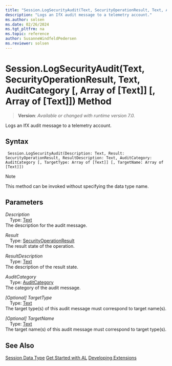 ```yaml
---
title: "Session.LogSecurityAudit(Text, SecurityOperationResult, Text, AuditCategory [, Array of [Text]] [, Array of [Text]]) Method"
description: "Logs an IfX audit message to a telemetry account."
ms.author: solsen
ms.date: 02/26/2024
ms.tgt_pltfrm: na
ms.topic: reference
author: SusanneWindfeldPedersen
ms.reviewer: solsen
---
```

[//]: # (START>DO_NOT_EDIT)
[//]: # (IMPORTANT:Do not edit any of the content between here and the END>DO_NOT_EDIT.)
[//]: # (Any modifications should be made in the .xml files in the ModernDev repo.)
# Session.LogSecurityAudit(Text, SecurityOperationResult, Text, AuditCategory [, Array of [Text]] [, Array of [Text]]) Method
> **Version**: _Available or changed with runtime version 7.0._

Logs an IfX audit message to a telemetry account.


## Syntax
```AL
 Session.LogSecurityAudit(Description: Text, Result: SecurityOperationResult, ResultDescription: Text, AuditCategory: AuditCategory [, TargetType: Array of [Text]] [, TargetName: Array of [Text]])
```
> [!NOTE]
> This method can be invoked without specifying the data type name.
## Parameters
*Description*  
&emsp;Type: [Text](../text/text-data-type.md)  
The description for the audit message.  

*Result*  
&emsp;Type: [SecurityOperationResult](../securityoperationresult/securityoperationresult-option.md)  
The result state of the operation.  

*ResultDescription*  
&emsp;Type: [Text](../text/text-data-type.md)  
The description of the result state.  

*AuditCategory*  
&emsp;Type: [AuditCategory](../auditcategory/auditcategory-option.md)  
The category of the audit message.  

*[Optional] TargetType*  
&emsp;Type: [Text](../text/text-data-type.md)  
The target type(s) of this audit message must correspond to target name(s).  

*[Optional] TargetName*  
&emsp;Type: [Text](../text/text-data-type.md)  
The target name(s) of this audit message must correspond to target type(s).  



[//]: # (IMPORTANT: END>DO_NOT_EDIT)
## See Also
[Session Data Type](session-data-type.md)
[Get Started with AL](../../devenv-get-started.md)
[Developing Extensions](../../devenv-dev-overview.md)